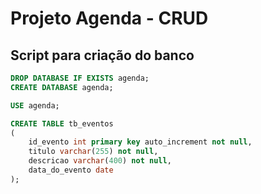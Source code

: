 # Projeto Agenda - CRUD

## Script para criação do banco

```sql
DROP DATABASE IF EXISTS agenda;
CREATE DATABASE agenda;

USE agenda;

CREATE TABLE tb_eventos
(
	id_evento int primary key auto_increment not null,
    titulo varchar(255) not null,
    descricao varchar(400) not null,
    data_do_evento date
);
```